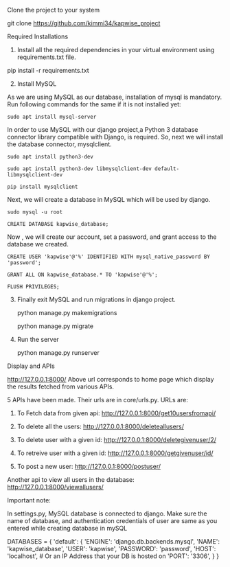 Clone the project to your system

git clone https://github.com/kimmi34/kapwise_project

Required Installations

1. Install all the required dependencies in your virtual environment using requirements.txt file.

pip install -r requirements.txt


2. Install MySQL

As we are using MySQL as our database, installation of mysql is mandatory.
Run following commands for the same if it is not installed yet:

    sudo apt install mysql-server

In order to use MySQL with our django project,a Python 3 database connector library compatible with Django, is required. So, next we will install the database connector, mysqlclient.

    sudo apt install python3-dev 

    sudo apt install python3-dev libmysqlclient-dev default-libmysqlclient-dev

    pip install mysqlclient

Next, we will create a database in MySQL which will be used by django.


    sudo mysql -u root

    CREATE DATABASE kapwise_database;


Now , we will create our account, set a password, and grant access to the database we created.

    CREATE USER 'kapwise'@'%' IDENTIFIED WITH mysql_native_password BY 'password';
    
    GRANT ALL ON kapwise_database.* TO 'kapwise'@'%';

    FLUSH PRIVILEGES;


3. Finally exit MySQL and run migrations in django project.

    python manage.py makemigrations
    
    python manage.py migrate

4. Run the server

    python manage.py runserver


Display and APIs

http://127.0.0.1:8000/
Above url corresponds to home page which display the results fetched from various APIs.

5 APIs have been made. Their urls are in core/urls.py.
URLs are: 

1. To Fetch data from given api:
http://127.0.0.1:8000/get10usersfromapi/

2. To delete all the users:
http://127.0.0.1:8000/deleteallusers/

3. To delete user with a given id:
http://127.0.0.1:8000/deletegivenuser/2/

4. To retreive user with a given id:
http://127.0.0.1:8000/getgivenuser/id/

5. To post a new user:
http://127.0.0.1:8000/postuser/


Another api to view all users in the database:
http://127.0.0.1:8000/viewallusers/


Important note:

In settings.py, MySQL database is connected to django.
Make sure the name of database, and authentication credentials of user are same as you entered while creating database in mySQL

DATABASES = {
    'default': {
        'ENGINE': 'django.db.backends.mysql', 
        'NAME': 'kapwise_database',
        'USER': 'kapwise',
        'PASSWORD': 'password',
        'HOST': 'localhost',   # Or an IP Address that your DB is hosted on
        'PORT': '3306',
    }
}


